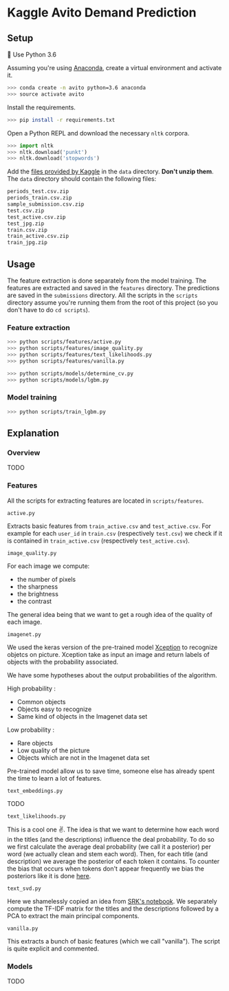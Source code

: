 # Kaggle Avito Demand Prediction

## Setup

:snake: Use Python 3.6

Assuming you're using [Anaconda](https://anaconda.org/anaconda/python), create a virtual environment and activate it.

```sh
>>> conda create -n avito python=3.6 anaconda
>>> source activate avito
```

Install the requirements.

```sh
>>> pip install -r requirements.txt
```

Open a Python REPL and download the necessary `nltk` corpora.

```python
>>> import nltk
>>> nltk.download('punkt')
>>> nltk.download('stopwords')
```

Add the [files provided by Kaggle](https://www.kaggle.com/c/avito-demand-prediction/data) in the `data` directory. **Don't unzip them**. The `data` directory should contain the following files:

```sh
periods_test.csv.zip
periods_train.csv.zip
sample_submission.csv.zip
test.csv.zip
test_active.csv.zip
test_jpg.zip
train.csv.zip
train_active.csv.zip
train_jpg.zip
```

## Usage

The feature extraction is done separately from the model training. The features are extracted and saved in the `features` directory. The predictions are saved in the `submissions` directory. All the scripts in the `scripts` directory assume you're running them from the root of this project (so you don't have to do `cd scripts`).

### Feature extraction

```sh
>>> python scripts/features/active.py
>>> python scripts/features/image_quality.py
>>> python scripts/features/text_likelihoods.py
>>> python scripts/features/vanilla.py

>>> python scripts/models/determine_cv.py
>>> python scripts/models/lgbm.py
```

### Model training

```sh
>>> python scripts/train_lgbm.py
```

## Explanation

### Overview

TODO

### Features

All the scripts for extracting features are located in `scripts/features`.

`active.py`

Extracts basic features from `train_active.csv` and `test_active.csv`. For example for each `user_id` in `train.csv` (respectively `test.csv`) we check if it is contained in `train_active.csv` (respectively `test_active.csv`).

`image_quality.py`

For each image we compute:

- the number of pixels
- the sharpness
- the brightness
- the contrast

The general idea being that we want to get a rough idea of the quality of each image.

`imagenet.py`

We used the keras version of the pre-trained model [Xception](https://github.com/keras-team/keras/blob/master/keras/applications/xception.py) to recognize objetcs on picture. Xception take as input an image and return labels of objects with the probability associated. 

We have some hypotheses about the output probabilities of the algorithm.

High probability :

- Common objects
- Objects easy to recognize 
- Same kind of objects in the Imagenet data set 

Low probability :

- Rare objects 
- Low quality of the picture
- Objects which are not in the Imagenet data set 

Pre-trained model allow us to save time, someone else has already spent the time to learn a lot of features. 

`text_embeddings.py`

TODO

`text_likelihoods.py`

This is a cool one :v:. The idea is that we want to determine how each word in the titles (and the descriptions) influence the deal probability. To do so we first calculate the average deal probability (we call it a posterior) per word (we actually clean and stem each word). Then, for each title (and description) we average the posterior of each token it contains. To counter the bias that occurs when tokens don't appear frequently we bias the posteriors like it is done [here](https://www.wikiwand.com/en/Bayes_estimator#/Practical_example_of_Bayes_estimators).

`text_svd.py`

Here we shamelessly copied an idea from [SRK's notebook](https://www.kaggle.com/sudalairajkumar/simple-exploration-baseline-notebook-avito). We separately compute the TF-IDF matrix for the titles and the descriptions followed by a PCA to extract the main principal components.

`vanilla.py`

This extracts a bunch of basic features (which we call "vanilla"). The script is quite explicit and commented.

### Models

TODO

